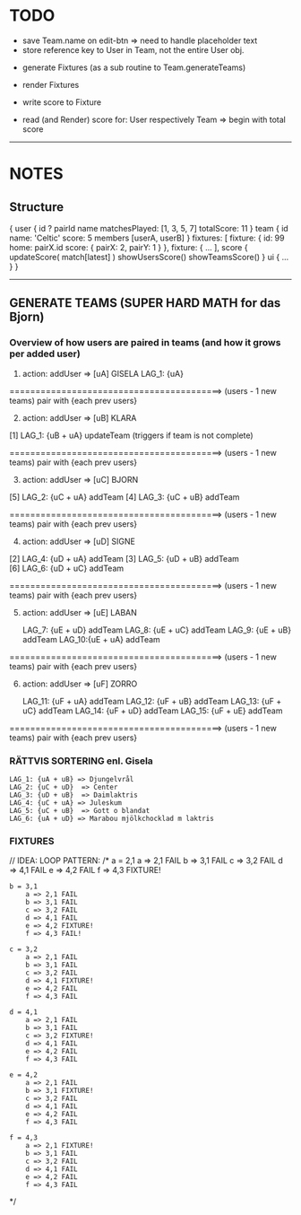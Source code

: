# TODO
- save Team.name on edit-btn
    => need to handle placeholder text
- store reference key to User in Team, not the entire User obj.

* generate Fixtures (as a sub routine to Team.generateTeams)

* render Fixtures
* write score to Fixture
* read (and Render) score for: User respectively Team
    => begin with total score

---

# NOTES

## Structure

{
    user {
        id
?       pairId
        name
        matchesPlayed: [1, 3, 5, 7]
        totalScore: 11
    }
    team {
        id
        name: 'Celtic'
        score: 5
        members [userA, userB]
    }
    fixtures: [
        fixture: {
            id: 99
            home: pairX.id
            score: {
                pairX: 2,
                pairY: 1
            }
        },
        fixture: {
            ...
    ],
    score {
        updateScore( match[latest] )
        showUsersScore()
        showTeamsScore()
    }
    ui {
        ...
    }
}

---

## GENERATE TEAMS (SUPER HARD MATH for das Bjorn)

### Overview of how users are paired in teams (and how it grows per added user)

1. action: addUser => [uA] GISELA
    LAG_1: {uA}

=========================================> (users - 1 new teams) pair with {each prev users}

2. action: addUser => [uB] KLARA

[1]     LAG_1: {uB + uA}    updateTeam (triggers if team is not complete)

=========================================> (users - 1 new teams) pair with {each prev users}

3. action: addUser => [uC] BJORN

[5]     LAG_2: {uC + uA}    addTeam
[4]     LAG_3: {uC + uB}    addTeam

=========================================> (users - 1 new teams) pair with {each prev users}

4. action: addUser => [uD] SIGNE

[2]     LAG_4: {uD + uA}    addTeam
[3]     LAG_5: {uD + uB}    addTeam        
[6]     LAG_6: {uD + uC}    addTeam

=========================================> (users - 1 new teams) pair with {each prev users}

5. action: addUser => [uE] LABAN

    LAG_7: {uE + uD}    addTeam
    LAG_8: {uE + uC}    addTeam
    LAG_9: {uE + uB}    addTeam
    LAG_10:{uE + uA}    addTeam

=========================================> (users - 1 new teams) pair with {each prev users}

6. action: addUser => [uF] ZORRO

    LAG_11: {uF + uA}    addTeam
    LAG_12: {uF + uB}    addTeam
    LAG_13: {uF + uC}    addTeam
    LAG_14: {uF + uD}    addTeam
    LAG_15: {uF + uE}    addTeam

=========================================> (users - 1 new teams) pair with {each prev users}

### RÄTTVIS SORTERING enl. Gisela

    LAG_1: {uA + uB} => Djungelvrål
    LAG_2: {uC + uD}  => Center
    LAG_3: {uD + uB}  => Daimlaktris
    LAG_4: {uC + uA} => Juleskum
    LAG_5: {uC + uB}  => Gott o blandat
    LAG_6: {uA + uD} => Marabou mjölkchocklad m laktris


### FIXTURES
// IDEA: LOOP PATTERN:
/*
    a = 2,1
        a => 2,1 FAIL
        b => 3,1 FAIL
        c => 3,2 FAIL
        d => 4,1 FAIL
        e => 4,2 FAIL
        f => 4,3 FIXTURE!

    b = 3,1
        a => 2,1 FAIL
        b => 3,1 FAIL
        c => 3,2 FAIL
        d => 4,1 FAIL
        e => 4,2 FIXTURE!
        f => 4,3 FAIL!

    c = 3,2
        a => 2,1 FAIL
        b => 3,1 FAIL
        c => 3,2 FAIL
        d => 4,1 FIXTURE!
        e => 4,2 FAIL
        f => 4,3 FAIL

    d = 4,1
        a => 2,1 FAIL
        b => 3,1 FAIL
        c => 3,2 FIXTURE!
        d => 4,1 FAIL
        e => 4,2 FAIL
        f => 4,3 FAIL

    e = 4,2
        a => 2,1 FAIL
        b => 3,1 FIXTURE!
        c => 3,2 FAIL
        d => 4,1 FAIL
        e => 4,2 FAIL
        f => 4,3 FAIL

    f = 4,3
        a => 2,1 FIXTURE!
        b => 3,1 FAIL
        c => 3,2 FAIL
        d => 4,1 FAIL
        e => 4,2 FAIL
        f => 4,3 FAIL
*/
